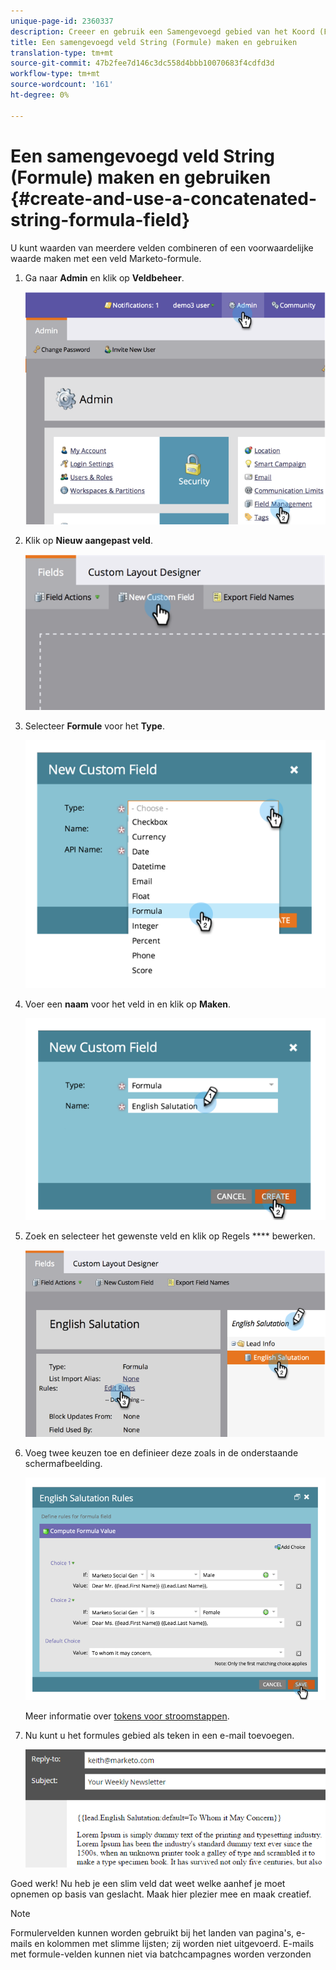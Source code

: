 ```yaml
---
unique-page-id: 2360337
description: Creeer en gebruik een Samengevoegd gebied van het Koord (Formule) - Marketo Docs - de Documentatie van het Product
title: Een samengevoegd veld String (Formule) maken en gebruiken
translation-type: tm+mt
source-git-commit: 47b2fee7d146c3dc558d4bbb10070683f4cdfd3d
workflow-type: tm+mt
source-wordcount: '161'
ht-degree: 0%

---
```



# Een samengevoegd veld String (Formule) maken en gebruiken {#create-and-use-a-concatenated-string-formula-field}

U kunt waarden van meerdere velden combineren of een voorwaardelijke waarde maken met een veld Marketo-formule.

1. Ga naar **Admin** en klik op **Veldbeheer**.

   ![](assets/image2014-9-19-9-3a44-3a58.png)

1. Klik op **Nieuw aangepast veld**.

   ![](assets/image2014-9-19-9-3a45-3a8.png)

1. Selecteer **Formule** voor het **Type**.

   ![](assets/image2014-9-19-9-3a45-3a17.png)

1. Voer een **naam** voor het veld in en klik op **Maken**.

   ![](assets/image2014-9-19-9-3a46-3a0.png)

1. Zoek en selecteer het gewenste veld en klik op Regels **** bewerken.

   ![](assets/image2014-9-19-9-3a46-3a13.png)

1. Voeg twee keuzen toe en definieer deze zoals in de onderstaande schermafbeelding.

   ![](assets/image2014-9-19-9-3a46-3a25.png)

   Meer informatie over [tokens voor stroomstappen](../../../product-docs/core-marketo-concepts/smart-campaigns/flow-actions/use-tokens-in-flow-steps.md).

1. Nu kunt u het formules gebied als teken in een e-mail toevoegen.

   ![](assets/seven.png)

Goed werk! Nu heb je een slim veld dat weet welke aanhef je moet opnemen op basis van geslacht. Maak hier plezier mee en maak creatief.

>[!NOTE]
>
>Formulervelden kunnen worden gebruikt bij het landen van pagina&#39;s, e-mails en kolommen met slimme lijsten; zij worden niet uitgevoerd. E-mails met formule-velden kunnen niet via batchcampagnes worden verzonden

